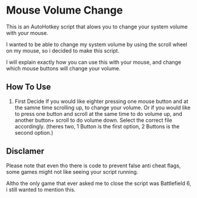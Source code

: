 # Mouse Volume Change

This is an AutoHotkey script that alows you to change your system volume with your mouse.

I wanted to be able to change my system volume by using the scroll wheel on my mouse, so i decided to make this script.

I will explain exactly how you can use this with your mouse, and change which mouse buttons will change your volume.

## How To Use
1. First Decide If you would like eighter pressing one mouse button and at the samne time scrolling up, to change your volume. Or if you would like to press one button and scroll at the same time to do volume up, and another button+ scroll to do volume down. Select the correct file accordingly. (theres two, 1 Button is the first option, 2 Buttons is the second option.)


## Disclamer
Please note that even tho there is code to prevent false anti cheat flags, some games might not like seeing your script running.

Altho the only game that ever asked me to close the script was Battlefield 6, i still wanted to mention this.
